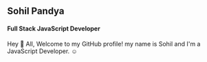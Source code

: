 ## Sohil Pandya
#### Full Stack JavaScript Developer

Hey 👋 All, Welcome to my GitHub profile! my name is Sohil and I'm a JavaScript Developer. ☺️

